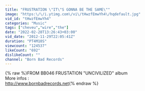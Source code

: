 ```yaml
---
title: "FRUSTRATION \"IT\"S GONNA BE THE SAME\""
image: "https:\/\/i.ytimg.com\/vi\/tHwzfEmwYh4\/hqdefault.jpg"
vid_id: "tHwzfEmwYh4"
categories: "Music"
tags: ["cheveu","wire","the"]
date: "2022-02-28T13:26:43+03:00"
vid_date: "2012-11-29T22:05:41Z"
duration: "PT4M10S"
viewcount: "124537"
likeCount: "692"
dislikeCount: ""
channel: "Born Bad Records"
---
```

{% raw %}FROM BB046 FRUSTATION &quot;UNCIVILIZED&quot; album<br />More infos :<br /><a rel="nofollow" target="blank" href="http://www.bornbadrecords.net">http://www.bornbadrecords.net</a>{% endraw %}
